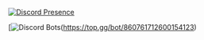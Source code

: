 [![Discord Presence](https://lanyard.cnrad.dev/api/388869946513293322)](https://discord.com/users/388869946513293322)

[![Discord Bots](https://top.gg/api/widget/860761712600154123.svg)(https://top.gg/bot/860761712600154123)
